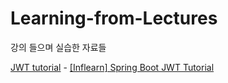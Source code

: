 # Learning-from-Lectures
강의 들으며 실습한 자료들

[JWT tutorial](https://github.com/leeesu/Learning-from-Lectures/tree/main/jwt-tutorial) - [[Inflearn] Spring Boot JWT Tutorial](https://www.inflearn.com/course/%EC%8A%A4%ED%94%84%EB%A7%81%EB%B6%80%ED%8A%B8-jwt)
